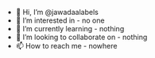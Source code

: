 - 👋 Hi, I’m @jawadaalabels
- 👀 I’m interested in - no one
- 🌱 I’m currently learning - nothing
- 💞️ I’m looking to collaborate on - nothing
- 📫 How to reach me - nowhere

<!---
jawadaalabels/jawadaalabels is a ✨ special ✨ repository because its `README.md` (this file) appears on your GitHub profile.
You can click the Preview link to take a look at your changes.
--->
